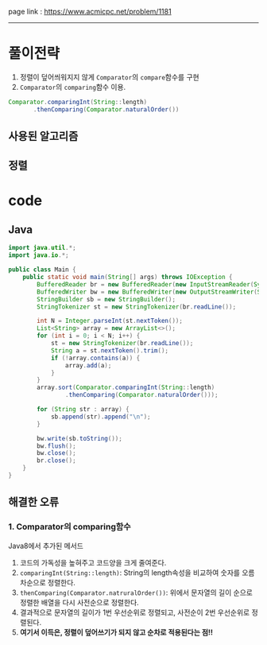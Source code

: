 page link : https://www.acmicpc.net/problem/1181

---

# 풀이전략

1. 정렬이 덮어씌워지지 않게 `Comparator`의 `compare`함수를 구현
2. `Comparator`의 `comparing`함수 이용.

```java
Comparator.comparingInt(String::length)
       .thenComparing(Comparator.naturalOrder())
```

## 사용된 알고리즘

정렬
---

# code

## Java

```java
import java.util.*;
import java.io.*;

public class Main {
    public static void main(String[] args) throws IOException {
        BufferedReader br = new BufferedReader(new InputStreamReader(System.in));
        BufferedWriter bw = new BufferedWriter(new OutputStreamWriter(System.out));
        StringBuilder sb = new StringBuilder();
        StringTokenizer st = new StringTokenizer(br.readLine());

        int N = Integer.parseInt(st.nextToken());
        List<String> array = new ArrayList<>();
        for (int i = 0; i < N; i++) {
            st = new StringTokenizer(br.readLine());
            String a = st.nextToken().trim();
            if (!array.contains(a)) {
                array.add(a);
            }
        }
        array.sort(Comparator.comparingInt(String::length)
                .thenComparing(Comparator.naturalOrder()));

        for (String str : array) {
            sb.append(str).append("\n");
        }

        bw.write(sb.toString());
        bw.flush();
        bw.close();
        br.close();
    }
}

```

## 해결한 오류

### 1. Comparator의 comparing함수

Java8에서 추가된 메서드

1. 코드의 가독성을 높혀주고 코드양을 크게 줄여준다.
2. `comparingInt(String::length)`: String의 length속성을 비교하여 숫자를 오름차순으로 정렬한다.
3. `thenComparing(Comparator.natruralOrder())`: 위에서 문자열의 길이 순으로 정렬한 배열을 다시 사전순으로 정렬한다.
4. 결과적으로 문자열의 길이가 1번 우선순위로 정렬되고, 사전순이 2번 우선순위로 정렬된다.
5. **여기서 이득은, 정렬이 덮어쓰기가 되지 않고 순차로 적용된다는 점!!**

